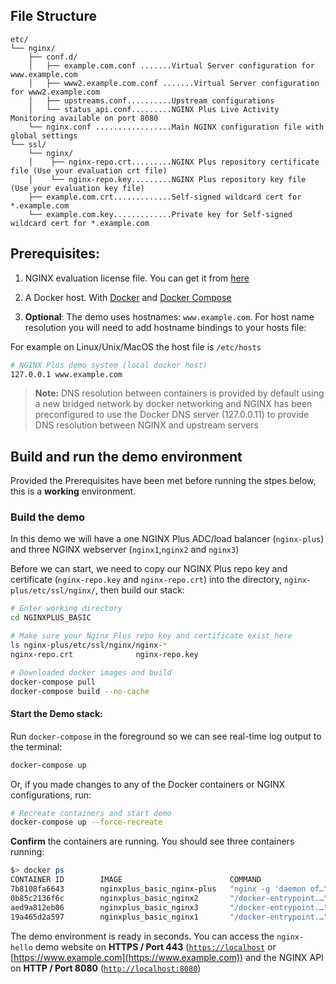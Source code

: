 ## File Structure

```
etc/
└── nginx/
    ├── conf.d/
    │   ├── example.com.conf .......Virtual Server configuration for www.example.com
    │   ├── www2.example.com.conf .......Virtual Server configuration for www2.example.com
    │   ├── upstreams.conf..........Upstream configurations
    │   └── status_api.conf.........NGINX Plus Live Activity Monitoring available on port 8080
    └── nginx.conf .................Main NGINX configuration file with global settings
└── ssl/
    └── nginx/
    │    ├── nginx-repo.crt.........NGINX Plus repository certificate file (Use your evaluation crt file)
    │    └── nginx-repo.key.........NGINX Plus repository key file (Use your evaluation key file)
    ├── example.com.crt.............Self-signed wildcard cert for *.example.com
    └── example.com.key.............Private key for Self-signed wildcard cert for *.example.com
```

## Prerequisites:

1. NGINX evaluation license file. You can get it from [here](https://www.nginx.com/free-trial-request/)

2. A Docker host. With [Docker](https://docs.docker.com/get-docker/) and [Docker Compose](https://docs.docker.com/compose/install/)

3. **Optional**: The demo uses hostnames: `www.example.com`. For host name resolution you will need to add hostname bindings to your hosts file:

For example on Linux/Unix/MacOS the host file is `/etc/hosts`

```bash
# NGINX Plus demo system (local docker host)
127.0.0.1 www.example.com
```

> **Note:**
> DNS resolution between containers is provided by default using a new bridged network by docker networking and
> NGINX has been preconfigured to use the Docker DNS server (127.0.0.11) to provide DNS resolution between NGINX and
> upstream servers

## Build and run the demo environment

Provided the Prerequisites have been met before running the stpes below, this is a **working** environment.

### Build the demo

In this demo we will have a one NGINX Plus ADC/load balancer (`nginx-plus`) and three NGINX webserver (`nginx1`,`nginx2` and `nginx3`)

Before we can start, we need to copy our NGINX Plus repo key and certificate (`nginx-repo.key` and `nginx-repo.crt`) into the directory, `nginx-plus/etc/ssl/nginx/`, then build our stack:

```bash
# Enter working directory
cd NGINXPLUS_BASIC

# Make sure your Nginx Plus repo key and certificate exist here
ls nginx-plus/etc/ssl/nginx/nginx-*
nginx-repo.crt              nginx-repo.key

# Downloaded docker images and build
docker-compose pull
docker-compose build --no-cache
```

#### Start the Demo stack:

Run `docker-compose` in the foreground so we can see real-time log output to the terminal:

```bash
docker-compose up
```

Or, if you made changes to any of the Docker containers or NGINX configurations, run:

```bash
# Recreate containers and start demo
docker-compose up --force-recreate
```

**Confirm** the containers are running. You should see three containers running:

```bash
$> docker ps                                          
CONTAINER ID        IMAGE                        COMMAND                  CREATED             STATUS              PORTS                                                              NAMES
7b8108fa6643        nginxplus_basic_nginx-plus   "nginx -g 'daemon of…"   12 seconds ago      Up 11 seconds       0.0.0.0:80->80/tcp, 0.0.0.0:443->443/tcp, 0.0.0.0:8080->8080/tcp   nginxplus_basic_nginx-plus_1
0b85c2136f6c        nginxplus_basic_nginx2       "/docker-entrypoint.…"   12 seconds ago      Up 11 seconds       0.0.0.0:32771->80/tcp                                              nginxplus_basic_nginx2_1
aed9a812eb06        nginxplus_basic_nginx3       "/docker-entrypoint.…"   12 seconds ago      Up 11 seconds       0.0.0.0:32770->80/tcp                                              nginxplus_basic_nginx3_1
19a465d2a597        nginxplus_basic_nginx1       "/docker-entrypoint.…"   12 seconds ago      Up 11 seconds       80/tcp                                                             nginxplus_basic_nginx1_1
```

The demo environment is ready in seconds. You can access the `nginx-hello` demo website on **HTTPS / Port 443** ([`https://localhost`](https://localhost) or [https://www.example.com](https://www.example.com)) and the NGINX API on **HTTP / Port 8080** ([`http://localhost:8080`](http://localhost:8080))